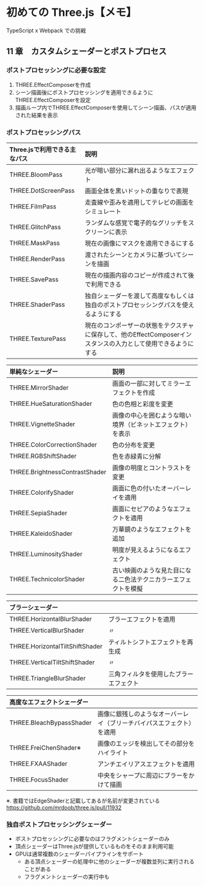 # 初めての Three.js【メモ】

TypeScript x Webpack での挑戦

## 11 章　カスタムシェーダーとポストプロセス

### ポストプロセッシングに必要な設定
 1. THREE.EffectComposerを作成
 1. シーン描画後にポストプロセッシングを適用できるようにTHREE.EffectComposerを設定
 1. 描画ループ内でTHREE.EffectComposerを使用してシーン描画、パスが適用された結果を表示

### ポストプロセッシングパス

|Three.jsで利用できる主なパス|説明|
|:--|:--|
|THREE.BloomPass|光が暗い部分に漏れ出るようなエフェクト|
|THREE.DotScreenPass|画面全体を黒いドットの重なりで表現|
|THREE.FilmPass|走査線や歪みを適用してテレビの画面をシミュレート|
|THREE.GlitchPass|ランダムな感覚で電子的なグリッチをスクリーンに表示|
|THREE.MaskPass|現在の画像にマスクを適用できるにする|
|THREE.RenderPass|渡されたシーンとカメラに基づいてシーンを描画|
|THREE.SavePass|現在の描画内容のコピーが作成されて後で利用できる|
|THREE.ShaderPass|独自シェーダーを渡して高度なもしくは独自のポストプロセッシングパスを使えるようにする|
|THREE.TexturePass|現在のコンポーザーの状態をテクスチャに保存して、他のEffectComposerインスタンスの入力として使用できるようにする|

|単純なシェーダー|説明|
|:--|:--|
|THREE.MirrorShader|画面の一部に対してミラーエフェクトを作成|
|THREE.HueSaturationShader|色の色相と彩度を変更|
|THREE.VignetteShader|画像の中心を囲むような暗い境界（ビネットエフェクト）を表示|
|THREE.ColorCorrectionShader|色の分布を変更|
|THREE.RGBShiftShader|色を赤緑青に分解|
|THREE.BrightnessContrastShader|画像の明度とコントラストを変更|
|THREE.ColorifyShader|画面に色の付いたオーバーレイを適用|
|THREE.SepiaShader|画面にセピアのようなエフェクトを適用|
|THREE.KaleidoShader|万華鏡のようなエフェクトを追加|
|THREE.LuminosityShader|明度が見えるようになるエフェクト|
|THREE.TechnicolorShader|古い映画のような見た目になる二色法テクニカラーエフェクトを模擬|

|ブラーシェーダー||
|:--|:--|
|THREE.HorizontalBlurShader|ブラーエフェクトを適用|
|THREE.VerticalBlurShader|〃|
|THREE.HorizontalTiltShiftShader|ティルトシフトエフェクトを再生成|
|THREE.VerticalTiltShiftShader|〃|
|THREE.TriangleBlurShader|三角フィルタを使用したブラーエフェクト|

|高度なエフェクトシェーダー||
|:--|:--|
|THREE.BleachBypassShader|画像に銀残しのようなオーバーレイ（ブリーチバイパスエフェクト）を適用|
|THREE.FreiChenShader※|画像のエッジを検出してその部分をハイライト|
|THREE.FXAAShader|アンチエイリアスエフェクトを適用|
|THREE.FocusShader|中央をシャープに周辺にブラーをかけて描画|

※. 書籍ではEdgeShaderと記載してあるが名前が変更されている  
https://github.com/mrdoob/three.js/pull/11932

### 独自ポストプロセッシングシェーダー

- ポストプロセッシングに必要なのはフラグメントシェーダーのみ
- 頂点シェーダーはThree.jsが提供しているものをそのまま利用可能
- GPUは通常複数のシェーダーパイプラインをサポート
  - ある頂点シェーダーの処理中に他のシェーダーが複数並列に実行されることがある
  - フラグメントシェーダーの実行中も
